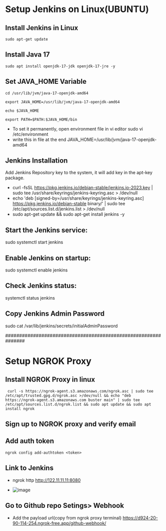 # Setup Jenkins on Linux(UBUNTU)

## Install Jenkins in Linux
    sudo apt-get update

## Install Java 17
    sudo apt install openjdk-17-jdk openjdk-17-jre -y


## Set JAVA_HOME Variable
    cd /usr/lib/jvm/java-17-openjdk-amd64
    
    export JAVA_HOME=/usr/lib/jvm/java-17-openjdk-amd64
    
    echo $JAVA_HOME
    
    export PATH=$PATH:$JAVA_HOME/bin
  
- To set it permanently, open environment file in vi editor
    sudo vi /etc/environment
- write this in file at the end
    JAVA_HOME=/usr/lib/jvm/java-17-openjdk-amd64

## Jenkins Installation
  Add Jenkins Repository key to the system, it will add key in the apt-key package.
  - curl -fsSL https://pkg.jenkins.io/debian-stable/jenkins.io-2023.key | sudo tee /usr/share/keyrings/jenkins-keyring.asc > /dev/null
  - echo 'deb [signed-by=/usr/share/keyrings/jenkins-keyring.asc] https://pkg.jenkins.io/debian-stable binary/' | sudo tee /etc/apt/sources.list.d/jenkins.list > /dev/null
  - sudo apt-get update && sudo apt-get install jenkins -y

    
## Start the Jenkins service:
  sudo systemctl start jenkins

## Enable Jenkins on startup:
  sudo systemctl enable jenkins

## Check Jenkins status:
  systemctl status jenkins

## Copy Jenkins Admin Password
  sudo cat /var/lib/jenkins/secrets/initialAdminPassword

###############################################################

# Setup NGROK Proxy

## Install NGROK Proxy in linux
     curl -s https://ngrok-agent.s3.amazonaws.com/ngrok.asc | sudo tee /etc/apt/trusted.gpg.d/ngrok.asc >/dev/null && echo "deb https://ngrok-agent.s3.amazonaws.com buster main" | sudo tee /etc/apt/sources.list.d/ngrok.list && sudo apt update && sudo apt install ngrok
  
## Sign up to NGROK proxy and verify email

## Add auth token
    ngrok config add-authtoken <token>

## Link to Jenkins
- ngrok http http://122.11.11.11:8080

- ![image](https://github.com/partha2mohapatra/DevopsNote/assets/111627485/024ac915-7870-45bf-bbfe-9d4c24cef65e)

## Go to Github repo Setings> Webhook
- Add the payload url(copy from ngrok proxy terminal)
    https://d924-20-90-114-254.ngrok-free.app/github-webhook/




